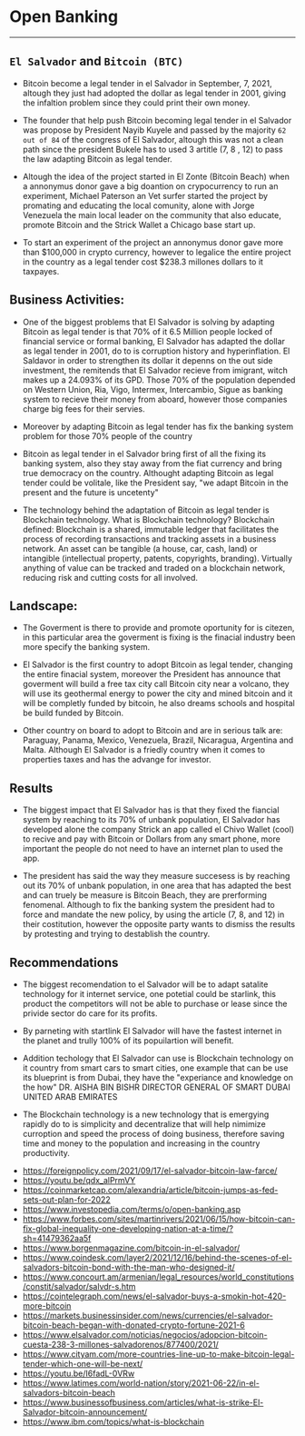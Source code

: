 # Open Banking
---

## `El Salvador` and `Bitcoin (BTC)`

* Bitcoin become a legal tender in el Salvador in September, 7, 2021, altough they just had adopted the dollar as legal tender in 2001, giving the infaltion problem since they could print their own money.

* The founder that help push Bitcoin becoming legal tender in el Salvador was propose by President Nayib Kuyele and passed by the majority `62 out of 84` of the congress of El Salvador, altough this was not a clean path since the president Bukele has to used 3 artitle (7, 8 , 12) to pass the law adapting Bitcoin as legal tender.

* Altough the idea of the project started in El Zonte (Bitcoin Beach) when a annonymus donor gave a big doantion on crypocurrency to run an experiment, Michael Paterson an Vet surfer started the project by promating and educating the local comunity, alone with Jorge Venezuela the main local leader on the community that also educate, promote Bitcoin and the Strick Wallet a Chicago base start up. 

* To start an experiment of the project an annonymus donor gave more than $100,000 in crypto currency, however to legalice the entire project in the country as a legal tender cost $238.3 millones dollars to it taxpayes.


## Business Activities:

* One of the biggest problems that El Salvador is solving by adapting Bitcoin as legal tender is that 70% of it 6.5 Million people locked of financial service or formal banking, El Salvador has adapted the dollar as legal tender in 2001, do to is corruption history and hyperinflation. El Saldavor in order to strengthen its dollar it  depenns on the out side investment, the remitends that El Salvador recieve from imigrant, witch makes up a 24.093% of its GPD. Those 70% of the population depended on Western Union, Ria, Vigo, Intermex, Intercambio, Sigue as banking system to recieve their money from aboard, however those companies charge big fees for their servies. 

* Moreover by adapting Bitcoin as legal tender has fix the banking system problem for those 70% people of the country 
* Bitcoin as legal tender in el Salvador bring first of all the fixing its banking system, also they stay away from the fiat currency and bring true democracy on the country. Althought adapting Bitcoin as legal tender could be volitale, like the President say, "we adapt Bitcoin in the present and the future is uncetenty" 

* The technology behind the adaptation of Bitcoin as legal tender is Blockchain technology. What is Blockchain technology? Blockchain defined: Blockchain is a shared, immutable ledger that facilitates the process of recording transactions and tracking assets in a business network. An asset can be tangible (a house, car, cash, land) or intangible (intellectual property, patents, copyrights, branding). Virtually anything of value can be tracked and traded on a blockchain network, reducing risk and cutting costs for all involved.


## Landscape:

* The Goverment is there to provide and promote oportunity for is citezen, in this particular area the goverment is fixing is the finacial industry been more specify the banking system. 

* El Salvador is the first country to adopt Bitcoin as legal tender, changing the entire finacial system, moreover the President has announce that goverment will build a free tax city call Bitcoin city near a volcano, they will use its geothermal energy to power the city and mined bitcoin and it will be completly funded by bitcoin, he also dreams schools and hospital be build funded by Bitcoin.

* Other country on board to adopt to Bitcoin and are in serious talk are: Paraguay, Panama, Mexico, Venezuela, Brazil, Nicaragua, Argentina and Malta. Although El Salvador is a friedly country when it comes to properties taxes and has the advange for investor.
## Results

* The biggest impact that El Salvador has is that they fixed the fiancial system by reaching to its 70% of unbank population, El Salvador has developed alone the company Strick an app called el Chivo Wallet (cool) to recive and pay with Bitcoin or Dollars from any smart phone, more important the people do not need to have an internet plan to used the app.

* The president has said the way they measure succesess is by reaching out its 70% of unbank population, in one area that has adapted the best and can truely be measure is Bitcoin Beach, they are prerforming fenomenal. Although to fix the banking system the president had to force and mandate the new policy, by using the article (7, 8, and 12) in their costitution, however the opposite party wants to dismiss the results by protesting and trying to destablish the country.


## Recommendations
* The biggest recomendation to el Salvador will be to adapt satalite technology for it internet service, one potetial could be starlink, this product the competitors will not be able to purchase or lease since the privide sector do care for its profits.

* By parneting with startlink El Salvador will have the fastest internet in the planet and trully 100% of its popuilartion will benefit. 

* Addition techology that El Salvador can use is Blockchain technology on it country from smart cars to smart cities, one example that can be use its blueprint is from Dubai, they have the "experiance and knowledge on the how" DR. AISHA BIN BISHR DIRECTOR GENERAL OF SMART DUBAI UNITED ARAB EMIRATES

* The Blockchain technology is a new technology that is emergying rapidly do to is simplicity and decentralize that will help nimimize curroption and speed the process of  doing business, therefore saving time and money to the population and increasing in the country productivity.

- https://foreignpolicy.com/2021/09/17/el-salvador-bitcoin-law-farce/
- https://youtu.be/qdx_alPrmVY
- https://coinmarketcap.com/alexandria/article/bitcoin-jumps-as-fed-sets-out-plan-for-2022
- https://www.investopedia.com/terms/o/open-banking.asp
- https://www.forbes.com/sites/martinrivers/2021/06/15/how-bitcoin-can-fix-global-inequality-one-developing-nation-at-a-time/?sh=41479362aa5f
- https://www.borgenmagazine.com/bitcoin-in-el-salvador/
- https://www.coindesk.com/layer2/2021/12/16/behind-the-scenes-of-el-salvadors-bitcoin-bond-with-the-man-who-designed-it/
- https://www.concourt.am/armenian/legal_resources/world_constitutions/constit/salvador/salvdr-s.htm
- https://cointelegraph.com/news/el-salvador-buys-a-smokin-hot-420-more-bitcoin
- https://markets.businessinsider.com/news/currencies/el-salvador-bitcoin-beach-began-with-donated-crypto-fortune-2021-6
- https://www.elsalvador.com/noticias/negocios/adopcion-bitcoin-cuesta-238-3-millones-salvadorenos/877400/2021/
- https://www.cityam.com/more-countries-line-up-to-make-bitcoin-legal-tender-which-one-will-be-next/
- https://youtu.be/I6fadL-0VRw
- https://www.latimes.com/world-nation/story/2021-06-22/in-el-salvadors-bitcoin-beach
- https://www.businessofbusiness.com/articles/what-is-strike-El-Salvador-bitcoin-announcement/
- https://www.ibm.com/topics/what-is-blockchain